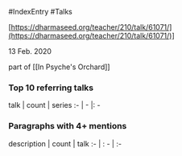 #IndexEntry #Talks

[https://dharmaseed.org/teacher/210/talk/61071/](https://dharmaseed.org/teacher/210/talk/61071/)]

13 Feb. 2020

part of [[In Psyche's Orchard]]
### Top 10 referring talks
talk | count | series
:- | - |: -

### Paragraphs with 4+ mentions
description | count | talk
:- | : - | :-

